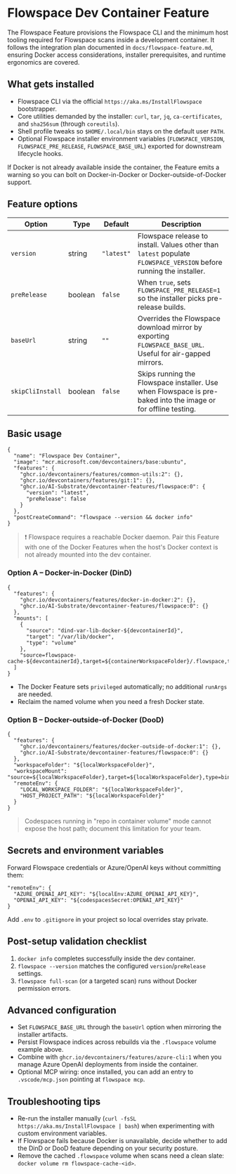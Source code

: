 # Flowspace Dev Container Feature

The Flowspace Feature provisions the Flowspace CLI and the minimum host tooling required for Flowspace scans inside a development container. It follows the integration plan documented in `docs/flowspace-feature.md`, ensuring Docker access considerations, installer prerequisites, and runtime ergonomics are covered.

## What gets installed

- Flowspace CLI via the official `https://aka.ms/InstallFlowspace` bootstrapper.
- Core utilities demanded by the installer: `curl`, `tar`, `jq`, `ca-certificates`, and `sha256sum` (through `coreutils`).
- Shell profile tweaks so `$HOME/.local/bin` stays on the default user `PATH`.
- Optional Flowspace installer environment variables (`FLOWSPACE_VERSION`, `FLOWSPACE_PRE_RELEASE`, `FLOWSPACE_BASE_URL`) exported for downstream lifecycle hooks.

If Docker is not already available inside the container, the Feature emits a warning so you can bolt on Docker-in-Docker or Docker-outside-of-Docker support.

## Feature options

| Option | Type | Default | Description |
| --- | --- | --- | --- |
| `version` | string | `"latest"` | Flowspace release to install. Values other than `latest` populate `FLOWSPACE_VERSION` before running the installer. |
| `preRelease` | boolean | `false` | When `true`, sets `FLOWSPACE_PRE_RELEASE=1` so the installer picks pre-release builds. |
| `baseUrl` | string | `""` | Overrides the Flowspace download mirror by exporting `FLOWSPACE_BASE_URL`. Useful for air-gapped mirrors. |
| `skipCliInstall` | boolean | `false` | Skips running the Flowspace installer. Use when Flowspace is pre-baked into the image or for offline testing. |

## Basic usage

```jsonc
{
  "name": "Flowspace Dev Container",
  "image": "mcr.microsoft.com/devcontainers/base:ubuntu",
  "features": {
    "ghcr.io/devcontainers/features/common-utils:2": {},
    "ghcr.io/devcontainers/features/git:1": {},
    "ghcr.io/AI-Substrate/devcontainer-features/flowspace:0": {
      "version": "latest",
      "preRelease": false
    }
  },
  "postCreateCommand": "flowspace --version && docker info"
}
```

> ❗️ Flowspace requires a reachable Docker daemon. Pair this Feature with one of the Docker Features when the host's Docker context is not already mounted into the dev container.

### Option A – Docker-in-Docker (DinD)

```jsonc
{
  "features": {
    "ghcr.io/devcontainers/features/docker-in-docker:2": {},
    "ghcr.io/AI-Substrate/devcontainer-features/flowspace:0": {}
  },
  "mounts": [
    {
      "source": "dind-var-lib-docker-${devcontainerId}",
      "target": "/var/lib/docker",
      "type": "volume"
    },
    "source=flowspace-cache-${devcontainerId},target=${containerWorkspaceFolder}/.flowspace,type=volume"
  ]
}
```

- The Docker Feature sets `privileged` automatically; no additional `runArgs` are needed.
- Reclaim the named volume when you need a fresh Docker state.

### Option B – Docker-outside-of-Docker (DooD)

```jsonc
{
  "features": {
    "ghcr.io/devcontainers/features/docker-outside-of-docker:1": {},
    "ghcr.io/AI-Substrate/devcontainer-features/flowspace:0": {}
  },
  "workspaceFolder": "${localWorkspaceFolder}",
  "workspaceMount": "source=${localWorkspaceFolder},target=${localWorkspaceFolder},type=bind",
  "remoteEnv": {
    "LOCAL_WORKSPACE_FOLDER": "${localWorkspaceFolder}",
    "HOST_PROJECT_PATH": "${localWorkspaceFolder}"
  }
}
```

> Codespaces running in "repo in container volume" mode cannot expose the host path; document this limitation for your team.

## Secrets and environment variables

Forward Flowspace credentials or Azure/OpenAI keys without committing them:

```jsonc
"remoteEnv": {
  "AZURE_OPENAI_API_KEY": "${localEnv:AZURE_OPENAI_API_KEY}",
  "OPENAI_API_KEY": "${codespacesSecret:OPENAI_API_KEY}"
}
```

Add `.env` to `.gitignore` in your project so local overrides stay private.

## Post-setup validation checklist

1. `docker info` completes successfully inside the dev container.
2. `flowspace --version` matches the configured `version`/`preRelease` settings.
3. `flowspace full-scan` (or a targeted scan) runs without Docker permission errors.

## Advanced configuration

- Set `FLOWSPACE_BASE_URL` through the `baseUrl` option when mirroring the installer artifacts.
- Persist Flowspace indices across rebuilds via the `.flowspace` volume example above.
- Combine with `ghcr.io/devcontainers/features/azure-cli:1` when you manage Azure OpenAI deployments from inside the container.
- Optional MCP wiring: once installed, you can add an entry to `.vscode/mcp.json` pointing at `flowspace mcp`.

## Troubleshooting tips

- Re-run the installer manually (`curl -fsSL https://aka.ms/InstallFlowspace | bash`) when experimenting with custom environment variables.
- If Flowspace fails because Docker is unavailable, decide whether to add the DinD or DooD feature depending on your security posture.
- Remove the cached `.flowspace` volume when scans need a clean slate: `docker volume rm flowspace-cache-<id>`.
